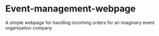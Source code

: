 # Event-management-webpage
A simple webpage for handling incoming orders for an imaginary event organization company

